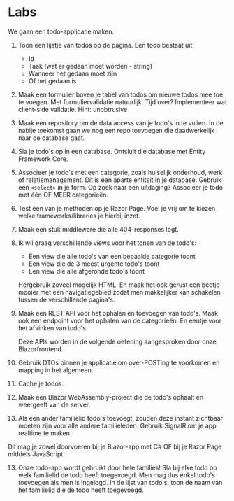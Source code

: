 # Labs

We gaan een todo-applicatie maken.

1. Toon een lijstje van todos op de pagina. Een todo bestaat uit:

	- Id
	- Taak (wat er gedaan moet worden - string)
	- Wanneer het gedaan moet zijn
	- Of het gedaan is

2. Maak een formulier boven je tabel van todos om nieuwe todos mee toe te voegen. Met formuliervalidatie natuurlijk.
   Tijd over? Implementeer wat client-side validatie. Hint: unobtrusive

3. Maak een repository om de data access van je todo's in te vullen. In de nabije toekomst gaan we nog een repo toevoegen die daadwerkelijk naar de database gaat.

4. Sla je todo's op in een database. Ontsluit die database met Entity Framework Core.

5. Associeer je todo's met een categorie, zoals huiselijk onderhoud, werk of relatiemanagement. Dit is een aparte entiteit in je database. Gebruik een `<select>` in je form. Op zoek naar een uitdaging? Associeer je todo met één OF MEER categorieën.

6. Test één van je methoden op je Razor Page. Voel je vrij om te kiezen welke frameworks/libraries je hierbij inzet.

7. Maak een stuk middleware die alle 404-responses logt.

8. Ik wil graag verschillende views voor het tonen van de todo's:
   * Een view die alle todo's van een bepaalde categorie toont
   * Een view die de 3 meest urgente todo's toont
   * Een view die alle afgeronde todo's toont

   Hergebruik zoveel mogelijk HTML. En maak het ook gerust een beetje mooier met een navigatiegebied zodat men makkelijker kan schakelen tussen de verschillende pagina's.
   
9. Maak een REST API voor het ophalen en toevoegen van todo's. Maak ook een endpoint voor het ophalen van de categorieën. En eentje voor het afvinken van todo's.

   Deze APIs worden in de volgende oefening aangesproken door onze Blazorfrontend.

10. Gebruik DTOs binnen je applicatie om over-POSTing te voorkomen en mapping in het algemeen.

11. Cache je todos.

12. Maak een Blazor WebAssembly-project die de todo's ophaalt en weergeeft van de server.

14. Als een ander familielid todo's toevoegt, zouden deze instant zichtbaar moeten zijn voor alle andere familieleden. Gebruik SignalR om je app realtime te maken.

   Dit mag je zowel doorvoeren bij je Blazor-app met C# OF bij je Razor Page middels JavaScript.




13. Onze todo-app wordt gebruikt door hele families! Sla bij elke todo op welk familielid de todo heeft toegevoegd. Men mag dus enkel todo's toevoegen als men is ingelogd. In de lijst van todo's, toon de naam van het familielid die de todo heeft toegevoegd.
   

